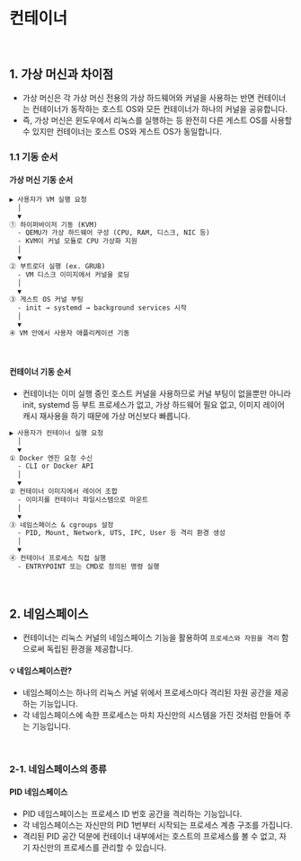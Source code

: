 # 컨테이너

<br>

## 1. 가상 머신과 차이점

- 가상 머신은 각 가상 머신 전용의 가상 하드웨어와 커널을 사용하는 반면 컨테이너는 컨테이너가 동작하는 호스트 OS와 모든 컨테이너가 하나의 커널을 공유합니다.
- 즉, 가상 머신은 윈도우에서 리눅스를 실행하는 등 완전히 다른 게스트 OS를 사용할 수 있지만 컨테이너는 호스트 OS와 게스트 OS가 동일합니다.

### 1.1 기동 순서

#### 가상 머신 기동 순서

```txt
▶ 사용자가 VM 실행 요청
  │
  ▼
① 하이퍼바이저 기동 (KVM)
  - QEMU가 가상 하드웨어 구성 (CPU, RAM, 디스크, NIC 등)
  - KVM이 커널 모듈로 CPU 가상화 지원
  │
  ▼
② 부트로더 실행 (ex. GRUB)
  - VM 디스크 이미지에서 커널을 로딩
  │
  ▼
③ 게스트 OS 커널 부팅
  - init → systemd → background services 시작
  │
  ▼
④ VM 안에서 사용자 애플리케이션 기동
```

<br>

#### 컨테이너 기동 순서

- 컨테이너는 이미 실행 중인 호스트 커널을 사용하므로 커널 부팅이 없을뿐만 아니라 init, systemd 등 부트 프로세스가 없고, 가상 하드웨어 필요 없고, 이미지 레이어 캐시 재사용을 하기 때문에 가상 머신보다 빠릅니다.

```txt
▶ 사용자가 컨테이너 실행 요청
  │
  ▼
① Docker 엔진 요청 수신
  - CLI or Docker API
  │
  ▼
② 컨테이너 이미지에서 레이어 조합
  - 이미지를 컨테이너 파일시스템으로 마운트
  │
  ▼
③ 네임스페이스 & cgroups 설정
  - PID, Mount, Network, UTS, IPC, User 등 격리 환경 생성
  │
  ▼
④ 컨테이너 프로세스 직접 실행
  - ENTRYPOINT 또는 CMD로 정의된 명령 실행
```

<br>

## 2. 네임스페이스

- 컨테이너는 리눅스 커널의 네임스페이스 기능을 활용하여 `프로세스와 자원을 격리` 함으로써 독립된 환경을 제공합니다.

#### 💡 네임스페이스란?

- 네임스페이스는 하나의 리눅스 커널 위에서 프로세스마다 격리된 자원 공간을 제공하는 기능입니다.
- 각 네임스페이스에 속한 프로세스는 마치 자신만의 시스템을 가진 것처럼 만들어 주는 기능입니다.

<br>

### 2-1. 네임스페이스의 종류

#### PID 네임스페이스

- PID 네임스페이스는 프로세스 ID 번호 공간을 격리하는 기능입니다.
- 각 네임스페이스는 자신만의 PID 1번부터 시작되는 프로세스 계층 구조를 가집니다.
- 격리된 PID 공간 덕분에 컨테이너 내부에서는 호스트의 프로세스를 볼 수 없고, 자기 자신만의 프로세스를 관리할 수 있습니다.


